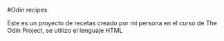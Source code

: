 #Odin recipes

Este es un proyecto de recetas creado por mi persona en el curso de The Odin Project, se utilizo el lenguaje HTML
